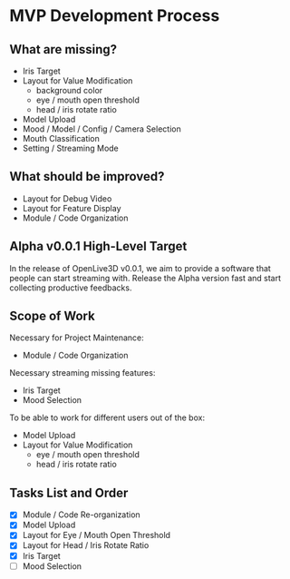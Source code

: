 # MVP Development Process

## What are missing?

 - Iris Target
 - Layout for Value Modification
   - background color
   - eye / mouth open threshold
   - head / iris rotate ratio
 - Model Upload
 - Mood / Model / Config / Camera Selection
 - Mouth Classification
 - Setting / Streaming Mode

## What should be improved?

 - Layout for Debug Video
 - Layout for Feature Display
 - Module / Code Organization

## Alpha v0.0.1 High-Level Target

In the release of OpenLive3D v0.0.1, we aim to provide a software that people can start streaming with. Release the Alpha version fast and start collecting productive feedbacks.

## Scope of Work

Necessary for Project Maintenance:

 - Module / Code Organization

Necessary streaming missing features:

 - Iris Target
 - Mood Selection

To be able to work for different users out of the box:
 
 - Model Upload
 - Layout for Value Modification
   - eye / mouth open threshold
   - head / iris rotate ratio

## Tasks List and Order

 - [x] Module / Code Re-organization
 - [x] Model Upload
 - [x] Layout for Eye / Mouth Open Threshold
 - [x] Layout for Head / Iris Rotate Ratio
 - [x] Iris Target
 - [ ] Mood Selection
